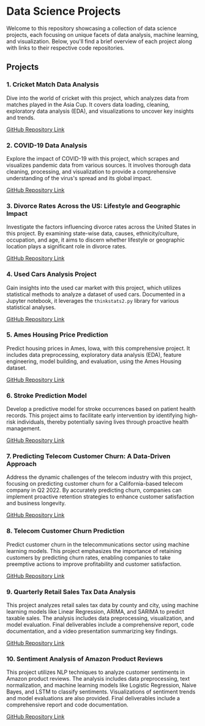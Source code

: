 
# Data Science Projects

Welcome to this repository showcasing a collection of data science projects, each focusing on unique facets of data analysis, machine learning, and visualization. Below, you'll find a brief overview of each project along with links to their respective code repositories.

## Projects

### 1. Cricket Match Data Analysis

Dive into the world of cricket with this project, which analyzes data from matches played in the Asia Cup. It covers data loading, cleaning, exploratory data analysis (EDA), and visualizations to uncover key insights and trends.

[GitHub Repository Link](https://github.com/vidyapraveen08/Data-Science-Projects/tree/main/Analysis-on-Cricket-Match-Performace)

### 2. COVID-19 Data Analysis

Explore the impact of COVID-19 with this project, which scrapes and visualizes pandemic data from various sources. It involves thorough data cleaning, processing, and visualization to provide a comprehensive understanding of the virus's spread and its global impact.

[GitHub Repository Link](https://github.com/vidyapraveen08/Data-Science-Projects/tree/main/covid19-data-analysis)

### 3. Divorce Rates Across the US: Lifestyle and Geographic Impact

Investigate the factors influencing divorce rates across the United States in this project. By examining state-wise data, causes, ethnicity/culture, occupation, and age, it aims to discern whether lifestyle or geographic location plays a significant role in divorce rates.

[GitHub Repository Link](https://github.com/vidyapraveen08/Data-Science-Projects/tree/main/Divorce-Rates-in-US)

### 4. Used Cars Analysis Project

Gain insights into the used car market with this project, which utilizes statistical methods to analyze a dataset of used cars. Documented in a Jupyter notebook, it leverages the `thinkstats2.py` library for various statistical analyses.

[GitHub Repository Link](https://github.com/vidyapraveen08/Data-Science-Projects/tree/main/EDA-on-used-cars)

### 5. Ames Housing Price Prediction

Predict housing prices in Ames, Iowa, with this comprehensive project. It includes data preprocessing, exploratory data analysis (EDA), feature engineering, model building, and evaluation, using the Ames Housing dataset.

[GitHub Repository Link](https://github.com/vidyapraveen08/Data-Science-Projects/tree/main/predicting-housing-price)

### 6. Stroke Prediction Model

Develop a predictive model for stroke occurrences based on patient health records. This project aims to facilitate early intervention by identifying high-risk individuals, thereby potentially saving lives through proactive health management.

[GitHub Repository Link](https://github.com/vidyapraveen08/Data-Science-Projects/tree/main/predicting-stroke-occurance)

### 7. Predicting Telecom Customer Churn: A Data-Driven Approach

Address the dynamic challenges of the telecom industry with this project, focusing on predicting customer churn for a California-based telecom company in Q2 2022. By accurately predicting churn, companies can implement proactive retention strategies to enhance customer satisfaction and business longevity.

[GitHub Repository Link](https://github.com/vidyapraveen08/Data-Science-Projects/tree/main/predicting-stroke-occurance)

### 8. Telecom Customer Churn Prediction

Predict customer churn in the telecommunications sector using machine learning models. This project emphasizes the importance of retaining customers by predicting churn rates, enabling companies to take preemptive actions to improve profitability and customer satisfaction.

[GitHub Repository Link](https://github.com/vidyapraveen08/Data-Science-Projects/tree/main/predicting-telecom-customer-churn-done)

### 9. Quarterly Retail Sales Tax Data Analysis

This project analyzes retail sales tax data by county and city, using machine learning models like Linear Regression, ARIMA, and SARIMA to predict taxable sales. The analysis includes data preprocessing, visualization, and model evaluation. Final deliverables include a comprehensive report, code documentation, and a video presentation summarizing key findings.

[GitHub Repository Link](https://github.com/vidyapraveen08/Data-Science-Projects/tree/main/Sales%20Performance%20Analysis)

### 10. Sentiment Analysis of Amazon Product Reviews
This project utilizes NLP techniques to analyze customer sentiments in Amazon product reviews. The analysis includes data preprocessing, text normalization, and machine learning models like Logistic Regression, Naive Bayes, and LSTM to classify sentiments. Visualizations of sentiment trends and model evaluations are also provided. Final deliverables include a comprehensive report and code documentation.

[GitHub Repository Link](https://github.com/vidyapraveen08/Data-Science-Projects/tree/main/Sentiment%20Analysis)
